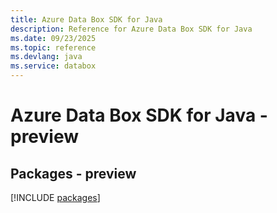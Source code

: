 ```yaml
---
title: Azure Data Box SDK for Java
description: Reference for Azure Data Box SDK for Java
ms.date: 09/23/2025
ms.topic: reference
ms.devlang: java
ms.service: databox
---
```

# Azure Data Box SDK for Java - preview
## Packages - preview
[!INCLUDE [packages](data-box-index.md)]